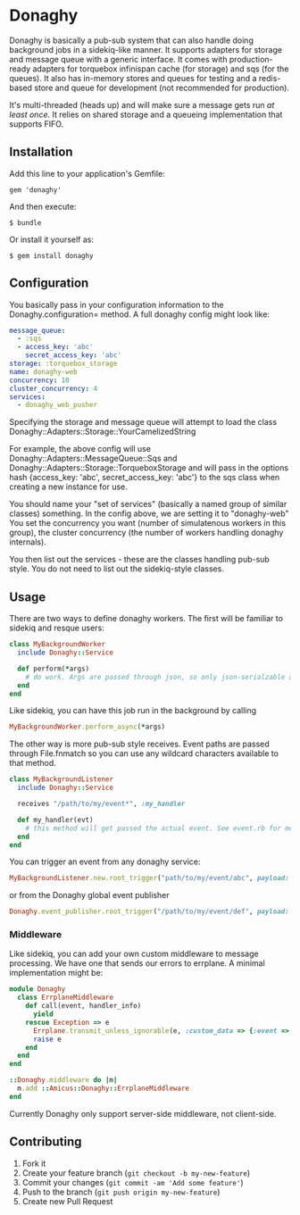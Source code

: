 # Donaghy

Donaghy is basically a pub-sub system that can also handle doing background jobs in a sidekiq-like manner. It supports adapters for storage and message queue with a generic interface. It comes with production-ready adapters for torquebox infinispan cache (for storage) and sqs (for the queues). It also has in-memory stores and queues for testing and a redis-based store and queue for development (not recommended for production).

It's multi-threaded (heads up) and will make sure a message gets run *at least once.* It relies on shared storage and a queueing implementation that supports FIFO.

## Installation

Add this line to your application's Gemfile:

    gem 'donaghy'

And then execute:

    $ bundle

Or install it yourself as:

    $ gem install donaghy

## Configuration

You basically pass in your configuration information to the Donaghy.configuration= method.  A full donaghy config might look like:

```yaml
message_queue:
  - :sqs
  - access_key: 'abc'
    secret_access_key: 'abc'
storage: :torquebox_storage
name: donaghy-web
concurrency: 10
cluster_concurrency: 4
services:
  - donaghy_web_pusher
```

Specifying the storage and message queue will attempt to load the class Donaghy::Adapters::Storage::YourCamelizedString

For example, the above config will use Donaghy::Adapters::MessageQueue::Sqs and Donaghy::Adapters::Storage::TorqueboxStorage and will pass in the options hash {access_key: 'abc', secret_access_key: 'abc'} to the sqs class when creating a new instance for use.

You should name your "set of services" (basically a named group of similar classes) something. In the config above, we are setting it to "donaghy-web"
You set the concurrency you want (number of simulatenous workers in this group), the cluster concurrency (the number of workers handling donaghy internals).

You then list out the services - these are the classes handling pub-sub style. You do not need to list out the sidekiq-style classes.


## Usage

There are two ways to define donaghy workers.  The first will be familiar to sidekiq and resque users:

```ruby
class MyBackgroundWorker
  include Donaghy::Service

  def perform(*args)
    # do work. Args are passed through json, so only json-serialzable args should be passed (like sidekiq)
  end
end
```
Like sidekiq, you can have this job run in the background by calling

```ruby
MyBackgroundWorker.perform_async(*args)
```

The other way is more pub-sub style receives. Event paths are passed through File.fnmatch so you can use any wildcard characters available to that method.

```ruby
class MyBackgroundListener
  include Donaghy::Service

  receives "/path/to/my/event*", :my_handler

  def my_handler(evt)
    # this method will get passed the actual event. See event.rb for methods on that event
  end
end
```

You can trigger an event from any donaghy service:

```ruby
MyBackgroundListener.new.root_trigger("path/to/my/event/abc", payload: {my_arg1: 'coolest'})
```

or from the Donaghy global event publisher

```ruby
Donaghy.event_publisher.root_trigger("/path/to/my/event/def", payload: {anything_i_want: true} )
```

### Middleware

Like sidekiq, you can add your own custom middleware to message processing.  We have one that sends our errors to errplane. A minimal implementation might be:

```ruby
module Donaghy
  class ErrplaneMiddleware
    def call(event, handler_info)
      yield
    rescue Exception => e
      Errplane.transmit_unless_ignorable(e, :custom_data => {:event => event.to_hash(without: :received_on)})
      raise e
    end
  end
end

::Donaghy.middleware do |m|
  m.add ::Amicus::Donaghy::ErrplaneMiddleware
end
```

Currently Donaghy only support server-side middleware, not client-side.

## Contributing

1. Fork it
2. Create your feature branch (`git checkout -b my-new-feature`)
3. Commit your changes (`git commit -am 'Add some feature'`)
4. Push to the branch (`git push origin my-new-feature`)
5. Create new Pull Request
